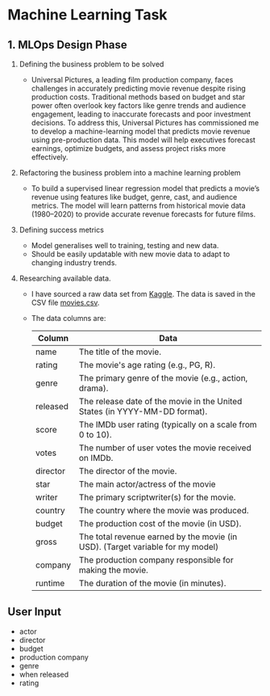 # Machine Learning Task

## 1. MLOps Design Phase

1. Defining the business problem to be solved

   - Universal Pictures, a leading film production company, faces challenges in accurately predicting movie revenue despite rising production costs. Traditional methods based on budget and star power often overlook key factors like genre trends and audience engagement, leading to inaccurate forecasts and poor investment decisions. To address this, Universal Pictures has commissioned me to develop a machine-learning model that predicts movie revenue using pre-production data. This model will help executives forecast earnings, optimize budgets, and assess project risks more effectively.

2. Refactoring the business problem into a machine learning problem

   - To build a supervised linear regression model that predicts a movie’s revenue using features like budget, genre, cast, and audience metrics. The model will learn patterns from historical movie data (1980–2020) to provide accurate revenue forecasts for future films.

3. Defining success metrics

   - Model generalises well to training, testing and new data.
   - Should be easily updatable with new movie data to adapt to changing industry trends.

4. Researching available data.

   - I have sourced a raw data set from [Kaggle](https://www.kaggle.com/). The data is saved in the CSV file [movies.csv](/2.Model_Development/2.1.Data_Wrangling/movies.csv).

   - The data columns are:

     | Column   | Data                                                                           |
     | -------- | ------------------------------------------------------------------------------ |
     | name     | The title of the movie.                                                        |
     | rating   | The movie's age rating (e.g., PG, R).                                          |
     | genre    | The primary genre of the movie (e.g., action, drama).                          |
     | released | The release date of the movie in the United States (in YYYY-MM-DD format).     |
     | score    | The IMDb user rating (typically on a scale from 0 to 10).                      |
     | votes    | The number of user votes the movie received on IMDb.                           |
     | director | The director of the movie.                                                     |
     | star     | The main actor/actress of the movie                                            |
     | writer   | The primary scriptwriter(s) for the movie.                                     |
     | country  | The country where the movie was produced.                                      |
     | budget   | The production cost of the movie (in USD).                                     |
     | gross    | The total revenue earned by the movie (in USD). (Target variable for my model) |
     | company  | The production company responsible for making the movie.                       |
     | runtime  | The duration of the movie (in minutes).                                        |

## User Input
- actor
- director
- budget
- production company
- genre
- when released
- rating
